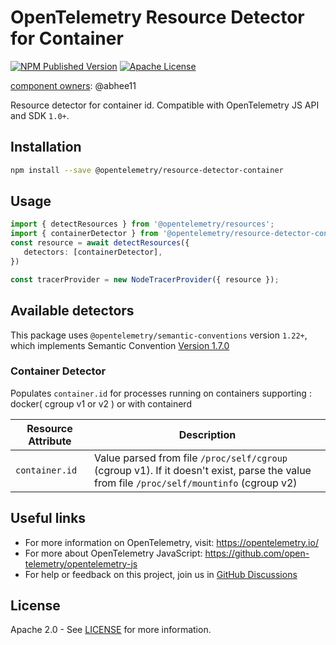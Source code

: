 # OpenTelemetry Resource Detector for Container

[![NPM Published Version][npm-img]][npm-url]
[![Apache License][license-image]][license-image]

[component owners](https://github.com/open-telemetry/opentelemetry-js-contrib/blob/main/.github/component_owners.yml): @abhee11

Resource detector for container id.
Compatible with OpenTelemetry JS API and SDK `1.0+`.

## Installation

```bash
npm install --save @opentelemetry/resource-detector-container
```

## Usage

```typescript
import { detectResources } from '@opentelemetry/resources';
import { containerDetector } from '@opentelemetry/resource-detector-container'
const resource = await detectResources({
   detectors: [containerDetector],
})

const tracerProvider = new NodeTracerProvider({ resource });
```

## Available detectors

This package uses `@opentelemetry/semantic-conventions` version `1.22+`, which implements Semantic Convention [Version 1.7.0](https://github.com/open-telemetry/opentelemetry-specification/blob/v1.7.0/semantic_conventions/README.md)

### Container Detector

Populates `container.id` for processes running on containers supporting : docker( cgroup v1 or v2 ) or with containerd

| Resource Attribute |  Description                                                                                                                             |
|--------------------|------------------------------------------------------------------------------------------------------------------------------------------|
| `container.id`     | Value parsed from file `/proc/self/cgroup` (cgroup v1). If it doesn't exist, parse the value from file `/proc/self/mountinfo` (cgroup v2)|

## Useful links

- For more information on OpenTelemetry, visit: <https://opentelemetry.io/>
- For more about OpenTelemetry JavaScript: <https://github.com/open-telemetry/opentelemetry-js>
- For help or feedback on this project, join us in [GitHub Discussions][discussions-url]

## License

Apache 2.0 - See [LICENSE][license-url] for more information.

[discussions-url]: https://github.com/open-telemetry/opentelemetry-js/discussions
[license-url]: https://github.com/open-telemetry/opentelemetry-js-contrib/blob/main/LICENSE
[license-image]: https://img.shields.io/badge/license-Apache_2.0-green.svg?style=flat
[npm-url]: https://www.npmjs.com/package/@opentelemetry/resource-detector-container
[npm-img]: https://img.shields.io/npm/v/%40opentelemetry%2Fresource-detector-container.svg
